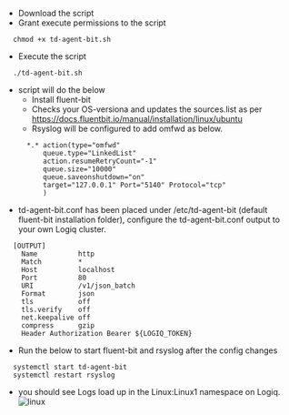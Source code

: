 - Download the script
- Grant execute permissions to the script
```
  chmod +x td-agent-bit.sh
```
- Execute the script 
```
  ./td-agent-bit.sh
```
   - script will do the below
     - Install fluent-bit
     - Checks your OS-versiona and updates the sources.list as per https://docs.fluentbit.io/manual/installation/linux/ubuntu  
     - Rsyslog will be configured to add omfwd as below.
     ```
       *.* action(type="omfwd"
           queue.type="LinkedList"
           action.resumeRetryCount="-1"
           queue.size="10000"
           queue.saveonshutdown="on"
           target="127.0.0.1" Port="5140" Protocol="tcp"
           )
     ```
- td-agent-bit.conf has been placed under /etc/td-agent-bit (default fluent-bit installation folder), configure the td-agent-bit.conf output to your own Logiq cluster.
```
  [OUTPUT]
    Name          http
    Match         *
    Host          localhost
    Port          80
    URI           /v1/json_batch
    Format        json
    tls           off
    tls.verify    off
    net.keepalive off
    compress      gzip
    Header Authorization Bearer ${LOGIQ_TOKEN}
```
- Run the below to start fluent-bit and rsyslog after the config changes
```
  systemctl start td-agent-bit
  systemctl restart rsyslog
```
- you should see Logs load up in the Linux:Linux1 namespace on Logiq.
![linux](https://user-images.githubusercontent.com/67860971/133257871-58663332-995c-4849-9638-8fe96826296a.png)

